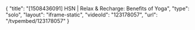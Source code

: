 {
    "title": "[1508436091] HSN | Relax & Recharge: Benefits of Yoga",
    "type": "solo",
    "layout": "iframe-static",
    "videoId": "123178057",
    "url": "\/tvpembed\/123178057"
}